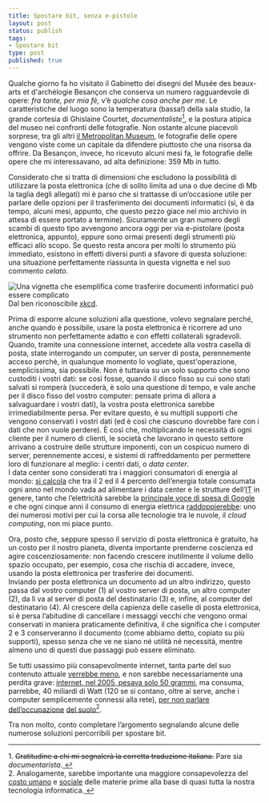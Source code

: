 ```yaml
--- 
title: Spostare bit, senza e-pistole
layout: post
status: publish
tags: 
- Spostare bit
type: post
published: true
---
```

Qualche giorno fa ho visitato il Gabinetto dei disegni del <span lang="fr">Musée des beaux-arts et d'archélogie Besançon</span> che conserva un numero ragguardevole di opere: <i>fra tante, per mia fè,</i> v&#8217;è <i>qualche cosa anche per me</i>. Le caratteristiche del luogo sono la temperatura (bassa!) della sala studio, la grande cortesia di Ghislaine Courtet, <i lang="fr">documentaliste</i><a href="#nota1" name="testo1" title="In italiano pare sia documentarista"><sup>1</sup></a>, e la postura atipica del museo nei confronti delle fotografie. Non ostante alcune piacevoli sorprese, tra gli altri <a href="/2011/11/01/cataloghi-in-linea-si-rinnovano-ii-plauso-al-metropolitan-museum.html" title="Su Zeriuno">il <span lang="en">Metropolitan Museum</span></a>, le fotografie delle opere vengono viste come un capitale da difendere piuttosto che una risorsa da offrire. Da <span lang="fr">Besançon</span>, invece, ho ricevuto alcuni mesi fa, le fotografie delle opere che mi interessavano, ad alta definizione: 359 Mb in tutto.

Considerato che si tratta di dimensioni che escludono la possibilità di utilizzare la posta elettronica (che di solito limita ad una o due decine di Mb la taglia degli allegati) mi è parso che si trattasse di un&#8217;occasione utile per parlare delle opzioni per il trasferimento dei documenti informatici (sì, è da tempo, alcuni mesi, appunto, che questo pezzo giace nel mio archivio in attesa di essere portato a termine). Sicuramente un gran numero degli scambi di questo tipo avvengono ancora oggi per via e-pistolare (posta elettronica, appunto), eppure sono ormai presenti degli strumenti più efficaci allo scopo. Se questo resta ancora per molti lo strumento più immediato, esistono in effetti diversi punti a sfavore di questa soluzione: una situazione perfettamente riassunta in questa vignetta e nel suo commento <i>celato</i>.

<img src="http://imgs.xkcd.com/comics/file_transfer.png" alt="Una vignetta che esemplifica come trasferire documenti informatici può essere complicato" title="Every time you email a file to yourself so that you can put it on your friend's laptop, Tim Berners-Lee sheds a single tear" /><br>
Dal ben riconoscibile <a href="http://xkcd.com/949/" title="La pagina della vignetta, in inglese">xkcd</a>.

Prima di esporre alcune soluzioni alla questione, volevo segnalare perché, anche quando è possibile, usare la posta elettronica è ricorrere ad uno strumento non perfettamente adatto e con effetti collaterali sgradevoli. Quando, tramite una connessione internet, accedete alla vostra casella di posta, state interrogando un computer, un server di posta, perennemente acceso perché, in qualunque momento lo vogliate, quest'operazione, semplicissima, sia possibile. Non è tuttavia su un solo supporto che sono custoditi i vostri dati: se così fosse, quando il disco fisso su cui sono stati salvati si romperà (succederà, è solo una questione di tempo, e vale anche per il disco fisso del vostro computer: pensate prima di allora  a salvaguardare i vostri dati), la vostra posta elettronica sarebbe irrimediabilmente persa. Per evitare questo, è su multipli supporti che vengono conservati i vostri dati (ed è così che ciascuno dovrebbe fare con i dati che non vuole perdere). È così che, moltiplicando le necessità di ogni cliente per il numero di clienti, le società che lavorano in questo settore arrivano a costruire delle strutture imponenti, con un cospicuo numero di server, perennemente accesi, e sistemi di raffreddamento per permettere loro di funzionare al meglio: i centri dati, o <i lang="en">data center</i>.<br />
I <span lang="en">data center</span> sono considerati tra i maggiori consumatori di energia al mondo: <a href="http://www.greencity.it/speciali/greendatacenter-2010/index.php" title="Un articolo sui green data center, in italiano">si calcola</a> che tra il 2 ed il 4 percento dell&#8217;energia totale consumata ogni anno nel mondo vada ad alimentare i data center e le strutture dell&#8217;<abbr title="Information Technology" lang="en">IT</abbr> in genere, tanto che l&#8217;elettricità sarebbe la <a href="http://oseox.fr/referencement/data-center.html" title="Un articolo sui data center, in francese">principale voce di spesa di <span lang="en">Google</span></a> e che ogni cinque anni il consumo di energia elettrica <a href="http://www.enerzine.com/14/8818+green-data-center-de-syracuse---50-pct-denergie-en-moins+.html" title="Articolo sull'apertura di un centro dati verde di IBM, in francese">raddoppierebbe</a>: uno dei numerosi motivi per cui la corsa alle tecnologie tra le nuvole, il <i lang="en">cloud computing</i>, non mi piace punto.

Ora, posto che, seppure spesso il servizio di posta elettronica è gratuito, ha un costo per il nostro pianeta, diventa importante prenderne coscienza ed agire coscenziosamente: non facendo crescere inutilmente il volume dello spazio occupato, per esempio, cosa che rischia di accadere, invece, usando la posta elettronica per trasferire dei documenti.<br />
Inviando per posta elettronica un documento ad un altro indirizzo, questo passa dal vostro computer (1) al vostro server di posta, un altro computer (2), da lì va al server di posta del destinatario (3) e, infine, al computer del destinatario (4). Al crescere della capienza delle caselle di posta elettronica, si è persa l&#8217;abitudine di cancellare i messaggi vecchi che vengono ormai conservati in maniera praticamente definitiva, il che significa che i computer 2 e 3 conserveranno il documento (come abbiamo detto, copiato su più supporti), spesso senza che ve ne siano né utilità né necessità, mentre almeno uno di questi due passaggi può essere eliminato.

Se tutti usassimo più consapevolmente internet, tanta parte del suo contenuto attuale <a href="http://davidbosman.fr/blog/2011/04/01/dun-coup-des-millions-de-lolcats-et-de-trolls-meurent-dinanition/" title="Vi riflette David Bosman, in francese">verrebbe meno</a>, e non sarebbe necessariamente una perdita grave: <a href="http://www.youtube.com/watch?feature=player_embedded&amp;v=WaUzu-iksi8" title="Viene spiegato in questo video, in inglese">internet, nel 2005, pesava solo 50 grammi</a>, ma consuma, parrebbe, 40 miliardi di <span lang="en">Watt</span> (120 se si contano, oltre ai serve, anche i computer semplicemente connessi alla rete), <a href="http://www.appletribu.com/2011/04/26/data-center-di-apple-in-north-carolina-troppo-grande-solo-per-itunes-video/" title="Un articolo sul centro dati di Apple in North Carolina, in italiano">per non parlare</a> <a href="http://www.saggiamente.com/blog/2010/11/20/il-data-center-delle-meraviglie/" title="Un secondo articolo sul centro dati di Apple in North Carolina, sempre in italiano">dell&#8217;occupazione</a> <a href="http://www.macgeneration.com/unes/voir/127320/data-center-apple-entre-chez-les-grands" title="Un terzo articolo sul centro dati di Apple in North Carolina, in francese">del suolo</a><a href="#nota2" name="testo2"><sup>2</sup></a>.

Tra non molto, conto completare l&#8217;argomento segnalando alcune delle numerose soluzioni percorribili per spostare bit.

<hr />

<a name="nota1">1.</a> <del>Gratitudine a chi mi segnalerà la corretta traduzione italiana.</del> Pare sia <i>documentarista</i>.<a href="#testo1" title="Torna al testo">&#160;&#8617;</a><br>
<a name="nota2">2.</a> Analogamente, sarebbe importante una maggiore consapevolezza del <a href="http://gogreen.virgilio.it/news/green-economy/conflict-free-basta-vendere-cellulari-macchiati-di-sangue.html" title="Un articolo sul movimento Conflict Free, in italiano">costo umano</a> e <a href="http://www.macgeneration.com/news/voir/177282/un-iphone-4-conflict-free" title="Un secondo articolo, che segnala le sollecitazioni mosse al riguardo ad Apple, in francese">sociale</a> delle materie prime alla base di quasi tutta la nostra tecnologia informatica.<a href="#testo2" title="Torna al testo">&#160;&#8617;</a>